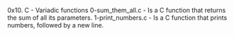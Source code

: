 0x10. C - Variadic functions
0-sum_them_all.c - Is a C function that returns the sum of all its parameters.
1-print_numbers.c - Is a C function that prints numbers, followed by a new line.

